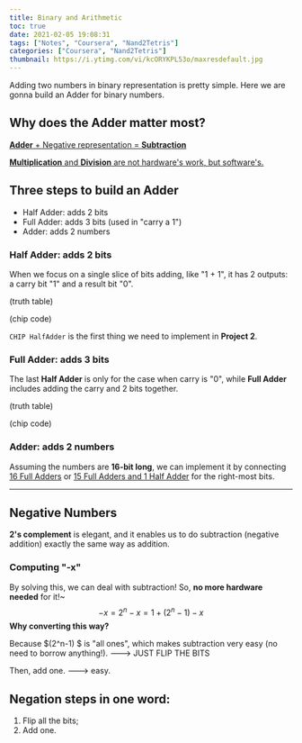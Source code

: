 ```yaml
---
title: Binary and Arithmetic
toc: true
date: 2021-02-05 19:08:31
tags: ["Notes", "Coursera", "Nand2Tetris"]
categories: ["Coursera", "Nand2Tetris"]
thumbnail: https://i.ytimg.com/vi/kcORYKPL53o/maxresdefault.jpg
---
```


Adding two numbers in binary representation is pretty simple. Here we are gonna build an Adder for binary numbers.

## Why does the Adder matter most?

<u>**Adder** + Negative representation = **Subtraction**</u>

<u>**Multiplication** and **Division** are not hardware's work, but software's.</u>

## Three steps to build an Adder

* Half Adder: adds 2 bits
* Full Adder: adds 3 bits (used in "carry a 1")
* Adder: adds 2 numbers

### Half Adder: adds 2 bits

When we focus on a single slice of bits adding, like "1 + 1", it has 2 outputs: a carry bit "1" and a result bit "0".

(truth table)

(chip code)



`CHIP HalfAdder` is the first thing we need to implement in **Project 2**.

### Full Adder: adds 3 bits 

The last **Half Adder** is only for the case when carry is "0", while **Full Adder** includes adding the carry and 2 bits together.

(truth table)

(chip code)

### Adder: adds 2 numbers

Assuming the numbers are **16-bit long**, we can implement it by connecting <u>16 Full Adders</u> or <u>15 Full Adders and 1 Half Adder</u> for the right-most bits.

---


## Negative Numbers

**2's complement** is elegant, and it enables us to do subtraction (negative addition) exactly the same way as addition.

### Computing "-x"

By solving this, we can deal with subtraction! So, **no more hardware needed** for it!~
$$
-x = 2^n-x = 1 + (2^n - 1) - x
$$
**Why converting this way?**

Because $(2^n-1) $ is "all ones", which makes subtraction very easy (no need to borrow anything!). ---> JUST FLIP THE BITS

Then, add one. ---> easy.

## Negation steps in one word:

1. Flip all the bits;
2. Add one.




